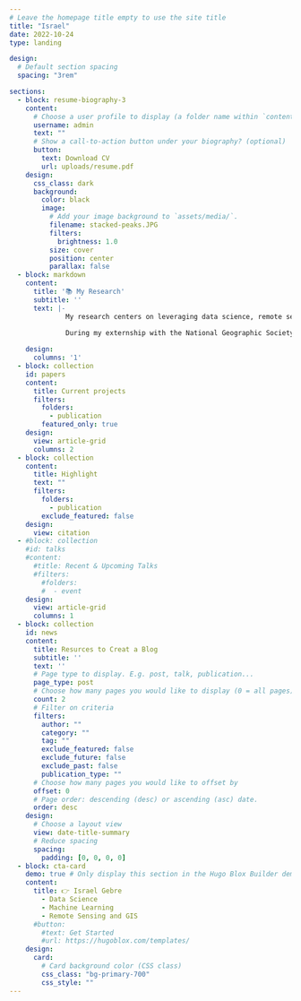 ```yaml
---
# Leave the homepage title empty to use the site title
title: "Israel"
date: 2022-10-24
type: landing

design:
  # Default section spacing
  spacing: "3rem"

sections:
  - block: resume-biography-3
    content:
      # Choose a user profile to display (a folder name within `content/authors/`)
      username: admin
      text: ""
      # Show a call-to-action button under your biography? (optional)
      button:
        text: Download CV
        url: uploads/resume.pdf
    design:
      css_class: dark
      background:
        color: black
        image:
          # Add your image background to `assets/media/`.
          filename: stacked-peaks.JPG
          filters:
            brightness: 1.0
          size: cover
          position: center
          parallax: false
  - block: markdown
    content:
      title: '📚 My Research'
      subtitle: ''
      text: |-
              My research centers on leveraging data science, remote sensing, and machine learning to tackle environmental and policy challenges. As a Remote Sensing Research Assistant at Ashoka University, I developed machine learning models for vegetation and air pollution detection using satellite data, refining methodologies to enhance model accuracy.

              During my externship with the National Geographic Society and The Nature Conservancy, I conducted landscape and gap analyses for freshwater conservation projects. I am passionate about exploring the intersection of technology and environmental sustainability and  I’m always open to new collaborations—so don’t be afraid to drop me a line. Let’s see what we can uncover together! 😃
      
    design:
      columns: '1'
  - block: collection
    id: papers
    content:
      title: Current projects
      filters:
        folders:
          - publication
        featured_only: true
    design:
      view: article-grid
      columns: 2
  - block: collection
    content:
      title: Highlight 
      text: ""
      filters:
        folders:
          - publication
        exclude_featured: false
    design:
      view: citation
  - #block: collection
    #id: talks
    #content:
      #title: Recent & Upcoming Talks
      #filters:
        #folders:
        #  - event
    design:
      view: article-grid
      columns: 1
  - block: collection
    id: news
    content:
      title: Resurces to Creat a Blog
      subtitle: ''
      text: ''
      # Page type to display. E.g. post, talk, publication...
      page_type: post
      # Choose how many pages you would like to display (0 = all pages)
      count: 2
      # Filter on criteria
      filters:
        author: ""
        category: ""
        tag: ""
        exclude_featured: false
        exclude_future: false
        exclude_past: false
        publication_type: ""
      # Choose how many pages you would like to offset by
      offset: 0
      # Page order: descending (desc) or ascending (asc) date.
      order: desc
    design:
      # Choose a layout view
      view: date-title-summary
      # Reduce spacing
      spacing:
        padding: [0, 0, 0, 0]
  - block: cta-card
    demo: true # Only display this section in the Hugo Blox Builder demo site
    content:
      title: 👉 Israel Gebre
        - Data Science
        - Machine Learning
        - Remote Sensing and GIS
      #button:
        #text: Get Started
        #url: https://hugoblox.com/templates/
    design:
      card:
        # Card background color (CSS class)
        css_class: "bg-primary-700"
        css_style: ""
---
```


